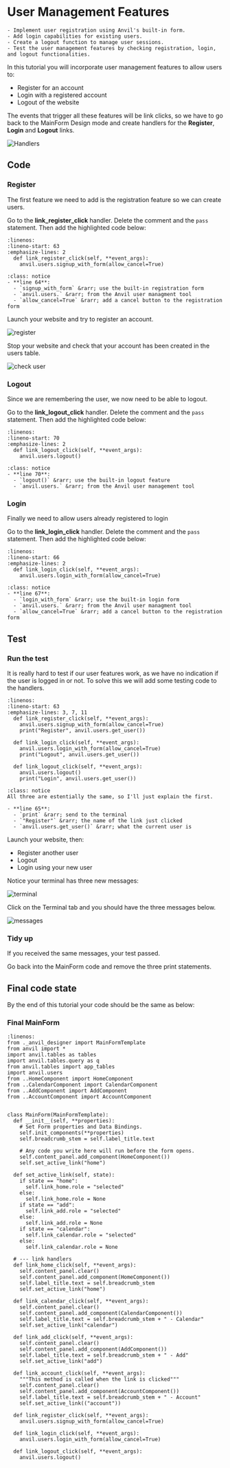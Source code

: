 # User Management Features

```{topic} In this tutorial you will:
- Implement user registration using Anvil's built-in form.
- Add login capabilities for existing users.
- Create a logout function to manage user sessions.
- Test the user management features by checking registration, login, and logout functionalities.
```

In this tutorial you will incorporate user management features to allow users to:

- Register for an account
- Login with a registered account
- Logout of the website

The events that trigger all these features will be link clicks, so we have to go back to the MainForm Design mode and create handlers for the **Register**, **Login** and **Logout** links.

![Handlers](./assets/img/13/handlers.gif)

## Code

### Register

The first feature we need to add is the registration feature so we can create users.

Go to the **link_register_click** handler. Delete the comment and the `pass` statement. Then add the highlighted code below:

```{code-block} python
:linenos:
:lineno-start: 63
:emphasize-lines: 2
  def link_register_click(self, **event_args):
    anvil.users.signup_with_form(allow_cancel=True)
```

```{admonition} Code explaination
:class: notice
- **line 64**:
  - `signup_with_form` &rarr; use the built-in registration form
  - `anvil.users.` &rarr; from the Anvil user managment tool
  - `allow_cancel=True` &rarr; add a cancel button to the registration form
```

Launch your website and try to register an account.

![register](./assets/img/13/register_user.gif)

Stop your website and check that your account has been created in the users table.

![check user](./assets/img/13/check_user.gif)

### Logout

Since we are remembering the user, we now need to be able to logout.

Go to the **link_logout_click** handler. Delete the comment and the `pass` statement. Then add the highlighted code below:

```{code-block} python
:linenos:
:lineno-start: 70
:emphasize-lines: 2
  def link_logout_click(self, **event_args):
    anvil.users.logout()
```

```{admonition} Code explaination
:class: notice
- **line 70**:
  - `logout()` &rarr; use the built-in logout feature
  - `anvil.users.` &rarr; from the Anvil user management tool
```

### Login

Finally we need to allow users already registered to login

Go to the **link_login_click** handler. Delete the comment and the `pass` statement. Then add the highlighted code below:

```{code-block} python
:linenos:
:lineno-start: 66
:emphasize-lines: 2
  def link_login_click(self, **event_args):
    anvil.users.login_with_form(allow_cancel=True)
```

```{admonition} Code explaination
:class: notice
- **line 67**:
  - `login_with_form` &rarr; use the built-in login form
  - `anvil.users.` &rarr; from the Anvil user managment tool
  - `allow_cancel=True` &rarr; add a cancel button to the registration form
```

## Test

### Run the test

It is really hard to test if our user features work, as we have no indication if the user is logged in or not. To solve this we will add some testing code to the handlers.

```{code-block} python
:linenos:
:lineno-start: 63
:emphasize-lines: 3, 7, 11
  def link_register_click(self, **event_args):
    anvil.users.signup_with_form(allow_cancel=True)
    print("Register", anvil.users.get_user())

  def link_login_click(self, **event_args):
    anvil.users.login_with_form(allow_cancel=True)
    print("Logout", anvil.users.get_user())

  def link_logout_click(self, **event_args):
    anvil.users.logout()
    print("Login", anvil.users.get_user())
```

```{admonition} Code explaination
:class: notice
All three are estentially the same, so I'll just explain the first.

- **line 65**:
  - `print` &rarr; send to the terminal
  - `"Register"` &rarr; the name of the link just clicked
  - `anvil.users.get_user()` &rarr; what the current user is
```

Launch your website, then:

- Register another user
- Logout
- Login using your new user

Notice your terminal has three new messages:

![terminal](./assets/img/13/terminal.png)

Click on the Terminal tab and you should have the three messages below.

![messages](./assets/img/13/messages.png)

### Tidy up

If you received the same messages, your test passed.

Go back into the MainForm code and remove the three print statements.

## Final code state

By the end of this tutorial your code should be the same as below:

### Final MainForm

```{code-block} python
:linenos:
from ._anvil_designer import MainFormTemplate
from anvil import *
import anvil.tables as tables
import anvil.tables.query as q
from anvil.tables import app_tables
import anvil.users
from ..HomeComponent import HomeComponent
from ..CalendarComponent import CalendarComponent
from ..AddComponent import AddComponent
from ..AccountComponent import AccountComponent


class MainForm(MainFormTemplate):
  def __init__(self, **properties):
    # Set Form properties and Data Bindings.
    self.init_components(**properties)
    self.breadcrumb_stem = self.label_title.text

    # Any code you write here will run before the form opens.
    self.content_panel.add_component(HomeComponent())
    self.set_active_link("home")

  def set_active_link(self, state):
    if state == "home":
      self.link_home.role = "selected"
    else:
      self.link_home.role = None
    if state == "add":
      self.link_add.role = "selected"
    else:
      self.link_add.role = None
    if state == "calendar":
      self.link_calendar.role = "selected"
    else:
      self.link_calendar.role = None
  
  # --- link handlers
  def link_home_click(self, **event_args):
    self.content_panel.clear()
    self.content_panel.add_component(HomeComponent())
    self.label_title.text = self.breadcrumb_stem
    self.set_active_link("home")

  def link_calendar_click(self, **event_args):
    self.content_panel.clear()
    self.content_panel.add_component(CalendarComponent())
    self.label_title.text = self.breadcrumb_stem + " - Calendar"
    self.set_active_link("calendar")

  def link_add_click(self, **event_args):
    self.content_panel.clear()
    self.content_panel.add_component(AddComponent())
    self.label_title.text = self.breadcrumb_stem + " - Add"
    self.set_active_link("add")

  def link_account_click(self, **event_args):
    """This method is called when the link is clicked"""
    self.content_panel.clear()
    self.content_panel.add_component(AccountComponent())
    self.label_title.text = self.breadcrumb_stem + " - Account"
    self.set_active_link(("account"))

  def link_register_click(self, **event_args):
    anvil.users.signup_with_form(allow_cancel=True)

  def link_login_click(self, **event_args):
    anvil.users.login_with_form(allow_cancel=True)

  def link_logout_click(self, **event_args):
    anvil.users.logout()
```